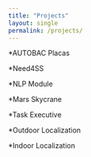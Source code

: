 ```yaml
---
title: "Projects"
layout: single
permalink: /projects/
---
```


*AUTOBAC Placas

*Need4SS

*NLP Module

*Mars Skycrane

*Task Executive

*Outdoor Localization

*Indoor Localization
